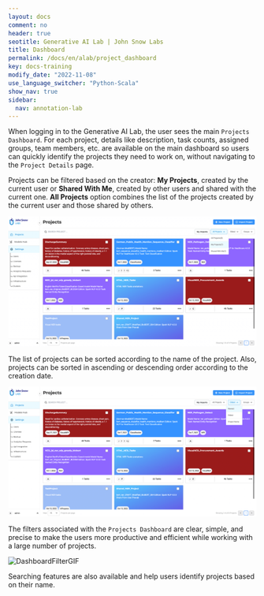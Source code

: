 ```yaml
---
layout: docs
comment: no
header: true
seotitle: Generative AI Lab | John Snow Labs
title: Dashboard
permalink: /docs/en/alab/project_dashboard
key: docs-training
modify_date: "2022-11-08"
use_language_switcher: "Python-Scala"
show_nav: true
sidebar:
  nav: annotation-lab
---
```


When logging in to the Generative AI Lab, the user sees the main `Projects Dashboard`. For each project, details like description, task counts, assigned groups, team members, etc. are available on the main dashboard so users can quickly identify the projects they need to work on, without navigating to the `Project Details` page.

Projects can be filtered based on the creator: **My Projects**, created by the current user or **Shared With Me**, created by other users and shared with the current one.
**All Projects** option combines the list of the projects created by the current user and those shared by others.

![Dashboard](/assets/images/annotation_lab/4.1.0/dashboardShared.png "lit_shadow")

The list of projects can be sorted according to the name of the project. Also, projects can be sorted in ascending or descending order according to the creation date.

![Dashboard](/assets/images/annotation_lab/4.1.0/dashboardSort.png "lit_shadow")

The filters associated with the `Projects Dashboard` are clear, simple, and precise to make the users more productive and efficient while working with a large number of projects.

![DashboardFilterGIF](https://user-images.githubusercontent.com/46840490/193030380-df251a49-07fa-48a6-85b0-ce342c1fcb65.gif "lit_shadow")

Searching features are also available and help users identify projects based on their name.